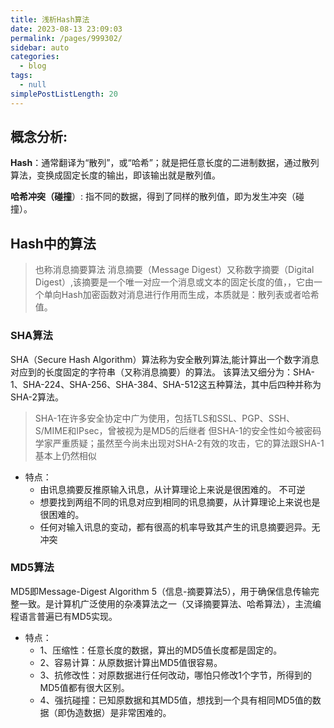 ```yaml
---
title: 浅析Hash算法
date: 2023-08-13 23:09:03
permalink: /pages/999302/
sidebar: auto
categories: 
  - blog
tags: 
  - null
simplePostListLength: 20
---
```

## 概念分析:
**Hash**：通常翻译为“散列”，或“哈希”；就是把任意长度的二进制数据，通过散列算法，变换成固定长度的输出，即该输出就是散列值。

**哈希冲突（碰撞**）: 指不同的数据，得到了同样的散列值，即为发生冲突（碰撞）。

## Hash中的算法
> 也称消息摘要算法
> 消息摘要（Message Digest）又称数字摘要（Digital Digest）,该摘要是一个唯一对应一个消息或文本的固定长度的值，，它由一个单向Hash加密函数对消息进行作用而生成，本质就是：散列表或者哈希值。

### SHA算法
SHA（Secure Hash Algorithm）算法称为安全散列算法,能计算出一个数字消息对应到的长度固定的字符串（又称消息摘要）的算法。
该算法又细分为：SHA-1、SHA-224、SHA-256、SHA-384、SHA-512这五种算法，其中后四种并称为SHA-2算法。
> SHA-1在许多安全协定中广为使用，包括TLS和SSL、PGP、SSH、S/MIME和IPsec，曾被视为是MD5的后继者
> 但SHA-1的安全性如今被密码学家严重质疑；虽然至今尚未出现对SHA-2有效的攻击，它的算法跟SHA-1基本上仍然相似


- 特点：
   - 由讯息摘要反推原输入讯息，从计算理论上来说是很困难的。 不可逆
   - 想要找到两组不同的讯息对应到相同的讯息摘要，从计算理论上来说也是很困难的。
   -  任何对输入讯息的变动，都有很高的机率导致其产生的讯息摘要迥异。无冲突
### MD5算法
MD5即Message-Digest Algorithm 5（信息-摘要算法5），用于确保信息传输完整一致。是计算机广泛使用的杂凑算法之一（又译摘要算法、哈希算法），主流编程语言普遍已有MD5实现。

- 特点：
   - 1、压缩性：任意长度的数据，算出的MD5值长度都是固定的。
   - 2、容易计算：从原数据计算出MD5值很容易。
   - 3、抗修改性：对原数据进行任何改动，哪怕只修改1个字节，所得到的MD5值都有很大区别。
   - 4、强抗碰撞：已知原数据和其MD5值，想找到一个具有相同MD5值的数据（即伪造数据）是非常困难的。


 



